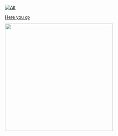 [![Alt](https://media.giphy.com/media/StQirtjdSLvhtqRiUE/giphy.gif)](https://npkeerthi.github.io/Neon-Passion-Scroll/ScrollTech/)

[Here you go](https://npkeerthi.github.io/Neon-Passion-Scroll/ScrollTech)

[<img src="https://media.giphy.com/media/StQirtjdSLvhtqRiUE/giphy.gif" width="350">](https://npkeerthi.github.io/Neon-Passion-Scroll/ScrollTech)
